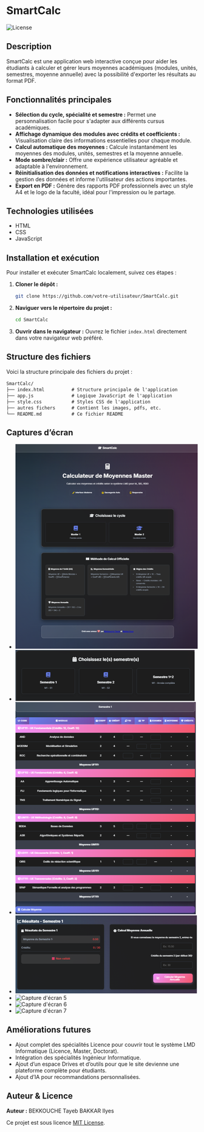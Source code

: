 # SmartCalc

![License](https://img.shields.io/badge/license-MIT-green.svg)

## Description
SmartCalc est une application web interactive conçue pour aider les étudiants à calculer et gérer leurs moyennes académiques (modules, unités, semestres, moyenne annuelle) avec la possibilité d'exporter les résultats au format PDF.

## Fonctionnalités principales

*   **Sélection du cycle, spécialité et semestre :** Permet une personnalisation facile pour s'adapter aux différents cursus académiques.
*   **Affichage dynamique des modules avec crédits et coefficients :** Visualisation claire des informations essentielles pour chaque module.
*   **Calcul automatique des moyennes :** Calcule instantanément les moyennes des modules, unités, semestres et la moyenne annuelle.
*   **Mode sombre/clair :** Offre une expérience utilisateur agréable et adaptable à l'environnement.
*   **Réinitialisation des données et notifications interactives :** Facilite la gestion des données et informe l'utilisateur des actions importantes.
*   **Export en PDF :** Génère des rapports PDF professionnels avec un style A4 et le logo de la faculté, idéal pour l'impression ou le partage.

## Technologies utilisées

*   HTML
*   CSS
*   JavaScript

## Installation et exécution

Pour installer et exécuter SmartCalc localement, suivez ces étapes :

1.  **Cloner le dépôt :**
    ```bash
    git clone https://github.com/votre-utilisateur/SmartCalc.git
    ```
2.  **Naviguer vers le répertoire du projet :**
    ```bash
    cd SmartCalc
    ```
3.  **Ouvrir dans le navigateur :**
    Ouvrez le fichier `index.html` directement dans votre navigateur web préféré.

## Structure des fichiers

Voici la structure principale des fichiers du projet :

```
SmartCalc/
├── index.html          # Structure principale de l'application
├── app.js              # Logique JavaScript de l'application
├── style.css           # Styles CSS de l'application
├── autres fichers      # Contient les images, pdfs, etc.
└── README.md           # Ce fichier README
```

## Captures d’écran

*   ![Capture d'écran 1](assets/accueil.png)
*   ![Capture d'écran 2](assets/selection_semestre.png)
*   ![Capture d'écran 3](assets/tableaux_modules.png)
*   ![Capture d'écran 4](assets/calcul_moyennes.png)
*   ![Capture d'écran 5](assets/mode_sombre_clair.png)
*   ![Capture d'écran 6](assets/reinitialiser_tout.png)
*   ![Capture d'écran 7](assets/export_pdf.png)

## Améliorations futures

*   Ajout complet des spécialités Licence pour couvrir tout le système LMD Informatique (Licence, Master, Doctorat).
*   Intégration des spécialités Ingénieur Informatique.
*   Ajout d’un espace Drives et d’outils pour que le site devienne une plateforme complète pour étudiants.
*   Ajout d’IA pour recommandations personnalisées.

## Auteur & Licence

**Auteur :** BEKKOUCHE Tayeb
             BAKKAR Ilyes

Ce projet est sous licence [MIT License](LICENSE).
